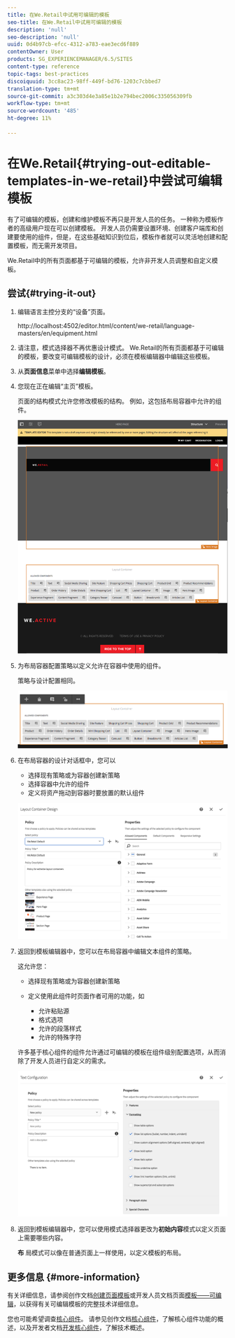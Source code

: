 ```yaml
---
title: 在We.Retail中试用可编辑的模板
seo-title: 在We.Retail中试用可编辑的模板
description: 'null'
seo-description: 'null'
uuid: 0d4b97cb-efcc-4312-a783-eae3ecd6f889
contentOwner: User
products: SG_EXPERIENCEMANAGER/6.5/SITES
content-type: reference
topic-tags: best-practices
discoiquuid: 3cc8ac23-98ff-449f-bd76-1203c7cbbed7
translation-type: tm+mt
source-git-commit: a3c303d4e3a85e1b2e794bec2006c335056309fb
workflow-type: tm+mt
source-wordcount: '485'
ht-degree: 11%

---
```



# 在We.Retail{#trying-out-editable-templates-in-we-retail}中尝试可编辑模板

有了可编辑的模板，创建和维护模板不再只是开发人员的任务。 一种称为模板作者的高级用户现在可以创建模板。 开发人员仍需要设置环境、创建客户端库和创建要使用的组件，但是，在这些基础知识到位后，模板作者就可以灵活地创建和配置模板，而无需开发项目。 

We.Retail中的所有页面都基于可编辑的模板，允许非开发人员调整和自定义模板。

## 尝试{#trying-it-out}

1. 编辑语言主控分支的“设备”页面。

   http://localhost:4502/editor.html/content/we-retail/language-masters/en/equipment.html

1. 请注意，模式选择器不再优惠设计模式。 We.Retail的所有页面都基于可编辑的模板，要改变可编辑模板的设计，必须在模板编辑器中编辑这些模板。
1. 从&#x200B;**页面信息**&#x200B;菜单中选择&#x200B;**编辑模板**。
1. 您现在正在编辑“主页”模板。

   页面的结构模式允许您修改模板的结构。 例如，这包括布局容器中允许的组件。

   ![chlimage_1-138](assets/chlimage_1-138.png)

1. 为布局容器配置策略以定义允许在容器中使用的组件。

   策略与设计配置相同。

   ![chlimage_1-139](assets/chlimage_1-139.png)

1. 在布局容器的设计对话框中，您可以

   * 选择现有策略或为容器创建新策略
   * 选择容器中允许的组件
   * 定义将资产拖动到容器时要放置的默认组件

   ![chlimage_1-140](assets/chlimage_1-140.png)

1. 返回到模板编辑器中，您可以在布局容器中编辑文本组件的策略。

   这允许您：

   * 选择现有策略或为容器创建新策略
   * 定义使用此组件时页面作者可用的功能，如

      * 允许粘贴源
      * 格式选项
      * 允许的段落样式
      * 允许的特殊字符

   许多基于核心组件的组件允许通过可编辑的模板在组件级别配置选项，从而消除了开发人员进行自定义的需求。

   ![chlimage_1-141](assets/chlimage_1-141.png)

1. 返回到模板编辑器中，您可以使用模式选择器更改为&#x200B;**初始内容**&#x200B;模式以定义页面上需要哪些内容。

   **布** 局模式可以像在普通页面上一样使用，以定义模板的布局。

## 更多信息 {#more-information}

有关详细信息，请参阅创作文档[创建页面模板](/help/sites-authoring/templates.md)或开发人员文档页面[模板——可编辑](/help/sites-developing/page-templates-editable.md)，以获得有关可编辑模板的完整技术详细信息。

您也可能希望调查[核心组件](/help/sites-developing/we-retail-core-components.md)。 请参见创作文档[核心组件](https://docs.adobe.com/content/help/zh-Hans/experience-manager-core-components/using/introduction.html)，了解核心组件功能的概述，以及开发者文档[开发核心组件](https://helpx.adobe.com/experience-manager/core-components/using/developing.html)，了解技术概述。

